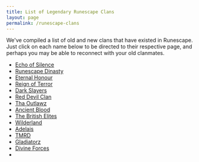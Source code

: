 ```yaml
---
title: List of Legendary Runescape Clans
layout: page
permalink: /runescape-clans
---
```


We've compiled a list of old and new clans that have existed in Runescape. Just click on each name below to be directed to their respective page, and perhaps you may be able to reconnect with your old clanmates.

- [Echo of Silence](https://www.runescapehall.net/2020/03/20/echo-of-silence-memberlist.html)
- [Runescape Dinasty](https://www.runescapehall.net/2020/03/03/Runesacpe-Dinasty-Memberlist.html)
- [Eternal Honour](https://www.runescapehall.net/2020/03/03/Eternal-Honour-Memberlist.html)
- [Reign of Terror](https://www.runescapehall.net/2020/02/05/reign-of-terror.html)
- [Dark Slayers](https://www.runescapehall.net/2020/02/05/dark-slayers-final-memberlist.html)
- [Red Devil Clan](https://www.runescapehall.net/2020/02/red-devil-clan-in-2007.html)
- [Tha Outlawz](https://www.runescapehall.net/tha-outlawz-clan-memberlist)
- [Ancient Blood](https://www.runescapehall.net/ancient-blood-clan)
- [The British Elites](https://www.runescapehall.net/the-british-elites-runescape-clan)
- [Wilderland](https://www.runescapehall.net/wilderland-luso-brazillian-clan-runescape)
- [Adelais](https://www.runescapehall.net/Adelais)
- [TMRD](https://www.runescapehall.net/tmrd)
- [Gladiatorz](https://www.runescapehall.net/the-gladiatorz)
- [Divine Forces](https://www.runescapehall.net/divine-forces)
- 
